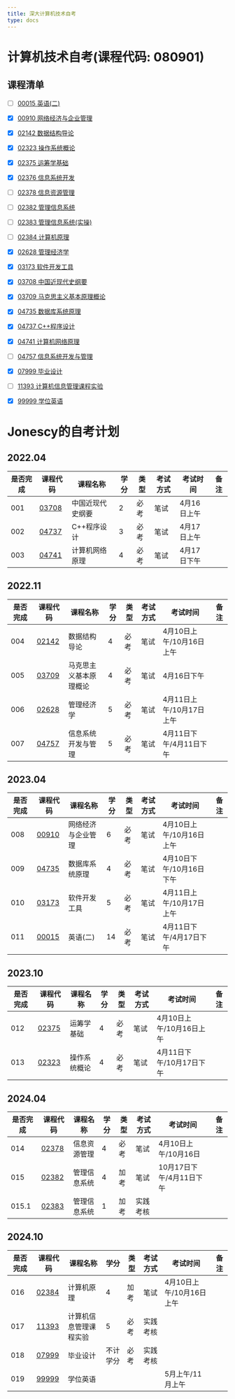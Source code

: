 ```yaml
---
title: 深大计算机技术自考 
type: docs
---
```


# 计算机技术自考(课程代码: 080901)
## 课程清单
- [ ] [00015 英语(二)](docs/00015/notes.md)
- [x] [00910 网络经济与企业管理](docs/00910/notes.md)
- [x] [02142 数据结构导论](docs/02142/notes.md)
- [x] [02323 操作系统概论](docs/02323/notes.md)
- [x] [02375 运筹学基础](docs/02375/notes.md)
- [x] [02376 信息系统开发](docs/02376/notes.md)
- [ ] [02378 信息资源管理](docs/02378/notes.md)
- [ ] [02382 管理信息系统](docs/02382/notes.md)
- [ ] [02383 管理信息系统(实操)](docs/02383/notes.md)
- [ ] [02384 计算机原理](docs/02384/notes.md)
- [x] [02628 管理经济学](docs/02628/notes.md)
- [x] [03173 软件开发工具](docs/03173/notes.md)
- [x] [03708 中国近现代史纲要](docs/03708/notes.md)
- [x] [03709 马克思主义基本原理概论](docs/03709/notes.md)
- [x] [04735 数据库系统原理](docs/04735/notes.md)
- [x] [04737 C++程序设计](docs/04737/notes.md)
- [x] [04741 计算机网络原理](docs/04741/notes.md)
- [ ] [04757 信息系统开发与管理](docs/04757/notes.md)
- [x] [07999 毕业设计](docs/07999/notes.md)
- [ ] [11393 计算机信息管理课程实验](docs/11393/notes.md)
- [x] [99999 学位英语](docs/99999/notes.md)




# Jonescy的自考计划

## 2022.04

| 是否完成 | 课程代码                         | 课程名称     | 学分  | 类型  | 考试方式 | 考试时间    | 备注  |
|------|------------------------------|----------|-----|-----|------|---------|-----|
| 001  | [03708](docs/03708/notes.md) | 中国近现代史纲要 | 2   | 必考  | 笔试   | 4月16日上午 ||
| 002  | [04737](docs/04737/notes.md) | C++程序设计  | 3   | 必考  | 笔试   | 4月17日上午 ||
| 003  | [04741](docs/04741/notes.md) | 计算机网络原理  | 4   | 必考  | 笔试   | 4月17日下午 ||

## 2022.11

| 是否完成 | 课程代码                         | 课程名称        | 学分  | 类型  | 考试方式 | 考试时间             | 备注  |
|------|------------------------------|-------------|-----|-----|------|------------------|-----|
| 004  | [02142](docs/02142/notes.md) | 数据结构导论      | 4   | 必考  | 笔试   | 4月10日上午/10月16日上午 ||
| 005  | [03709](docs/03709/notes.md) | 马克思主义基本原理概论 | 4   | 必考  | 笔试   | 4月16日下午          ||
| 006  | [02628](docs/02628/notes.md) | 管理经济学       | 5   | 必考  | 笔试   | 4月11日上午/10月17日上午 ||
| 007  | [04757](docs/04757/notes.md) | 信息系统开发与管理   | 5   | 必考  | 笔试   | 4月11日下午/4月11日下午  ||

## 2023.04

| 是否完成 | 课程代码                         | 课程名称      | 学分  | 类型  | 考试方式 | 考试时间             | 备注  |
|------|------------------------------|-----------|-----|-----|------|------------------|-----|
| 008  | [00910](docs/00910/notes.md) | 网络经济与企业管理 | 6   | 必考  | 笔试   | 4月10日上午/10月16日上午 ||
| 009  | [04735](docs/04735/notes.md) | 数据库系统原理   | 4   | 必考  | 笔试   | 4月10日下午/10月16日下午 ||
| 010  | [03173](docs/03173/notes.md) | 软件开发工具    | 5   | 必考  | 笔试   | 4月11日上午/10月17日上午 |     |
| 011  | [00015](docs/00015/notes.md) | 英语(二)     | 14  | 必考  | 笔试   | 4月11日下午/4月17日下午  ||

## 2023.10

| 是否完成 | 课程代码                         | 课程名称   | 学分  | 类型  | 考试方式 | 考试时间             | 备注  |
|------|------------------------------|--------|-----|-----|------|------------------|-----|
| 012  | [02375](docs/02375/notes.md) | 运筹学基础  | 4   | 必考  | 笔试   | 4月10日上午/10月16日上午 |     |
| 013  | [02323](docs/02323/notes.md) | 操作系统概论 | 4   | 必考  | 笔试   | 4月11日下午/10月17日下午 ||

## 2024.04

| 是否完成  | 课程代码                         | 课程名称   | 学分  | 类型  | 考试方式 | 考试时间             | 备注  |
|-------|------------------------------|--------|-----|-----|------|------------------|-----|
| 014   | [02378](docs/02378/notes.md) | 信息资源管理 | 4   | 必考  | 笔试   | 4月10日上午/10月16日   ||
| 015   | [02382](docs/02382/notes.md) | 管理信息系统 | 4   | 加考  | 笔试   | 10月17日下午/4月11日下午 ||
| 015.1 | [02383](docs/02383/notes.md) | 管理信息系统 | 1   | 加考  | 实践考核 |||

## 2024.10

| 是否完成 | 课程代码                         | 课程名称        | 学分         | 类型  | 考试方式 | 考试时间             | 备注  |
|------|------------------------------|-------------|------------|-----|------|------------------|-----|
| 016  | [02384](docs/02384/notes.md) | 计算机原理       | 4          | 加考  | 笔试   | 4月10日上午/10月16日上午 ||
| 017  | [11393](docs/11393/notes.md) | 计算机信息管理课程实验 | 5          | 必考  | 实践考核 |||
| 018  | [07999](docs/07999/notes.md) | 毕业设计        | 不计学分       | 必考  | 实践考核 |||
| 019  | [99999](docs/99999/notes.md) | 学位英语        |||| 5月上午/11月上午 ||



